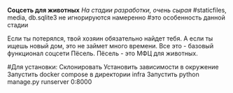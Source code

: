 **Соцсеть для животных**
*На стадии разработки, очень сырая*
#staticfiles, media, db.sqlite3 не игнорируются намеренно
#это особенность данной стадии

Если ты потерялся, твой хозяин обязательно найдет тебя.
А если ты ищешь новый дом, это не займет много времени.
Все это - базовый функционал соцсети Пёсель.
Пёсель - это МФЦ для животных.

#Для установки:
Склонировать
Установить зависимости в окружение
Запустить docker compose в директории infra
Запустить python manage.py runserver 0:8000


